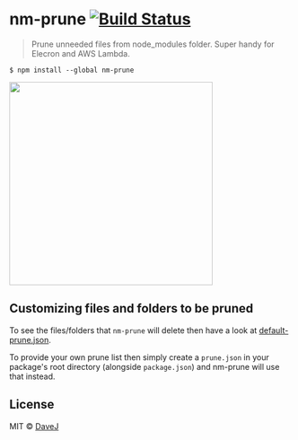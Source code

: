 # nm-prune [![Build Status](https://travis-ci.org/pingyhq/nm-prune.svg?branch=master)](https://travis-ci.org/DaveJ/nm-prune)

> Prune unneeded files from node_modules folder. Super handy for Elecron and AWS Lambda.

```
$ npm install --global nm-prune
```

<img src="https://i.imgur.com/Pc1nUZp.gif" width="362">

## Customizing files and folders to be pruned

To see the files/folders that `nm-prune` will delete then have a look at [default-prune.json](./default-prune.json).

To provide your own prune list then simply create a `prune.json` in your package's root directory (alongside `package.json`) and nm-prune will use that instead.


## License

MIT © [DaveJ](https://github.com/davej)
